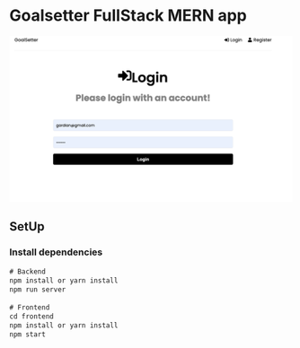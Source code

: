 # Goalsetter FullStack MERN app

![alt text](/app.png)

## SetUp

### Install dependencies

```
# Backend
npm install or yarn install
npm run server

# Frontend
cd frontend
npm install or yarn install
npm start
```
